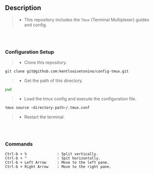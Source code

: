 ## Description
> - This repository includes the `Tmux` (Terminal Multiplexer) guides and config.

<br />
<br />



### Configuration Setup
> - Clone this repository.

```bash
git clone git@github.com:kentlouisetonino/config-tmux.git
```

> - Get the path of this directory.

```bash
pwd
```

> - Load the tmux config and execute the configuration file.

```bash
tmux source <directory-path>/.tmux.conf
```

> - Restart the terminal.

<br />
<br />



### Commands

```plaintext
Ctrl-b + %              : Split vertically.
Ctrl-b + "              : Spit horizontally.
Ctrl-b + Left Arrow     : Move to the left pane.
Ctrl-b + Right Arrow    : Move to the right pane.
```

